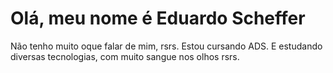 # Olá, meu nome é Eduardo Scheffer

Não tenho muito oque falar de mim, rsrs.
Estou cursando ADS. E estudando diversas tecnologias, com muito sangue nos olhos rsrs.